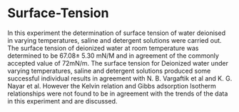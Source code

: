 # Surface-Tension
In this experiment the determination of surface tension of water deionised in
varying temperatures, saline and detergent solutions were carried out. The
surface tension of deionized water at room temperature was determined to
be 67.08± 5.30 mN/M and in agreement of the commonly accepted value of
72mN/m. The surface tension for Deionized water under varying temperatures,
saline and detergent solutions produced some successful individual results in
agreement with N. B. Vargaftik et al and K. G. Nayar et al. However the
Kelvin relation and Gibbs adsorption Isotherm relationships were not found to
be in agreement with the trends of the data in this experiment and are discussed.

